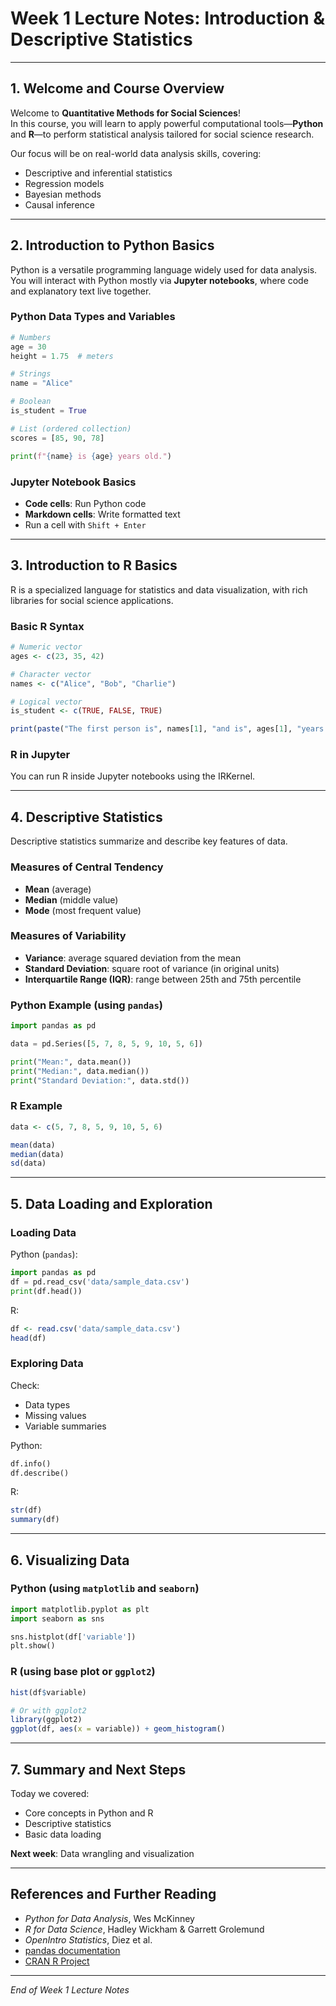 # Week 1 Lecture Notes: Introduction & Descriptive Statistics

---

## 1. Welcome and Course Overview

Welcome to **Quantitative Methods for Social Sciences**!  
In this course, you will learn to apply powerful computational tools—**Python** and **R**—to perform statistical analysis tailored for social science research.

Our focus will be on real-world data analysis skills, covering:

- Descriptive and inferential statistics
- Regression models
- Bayesian methods
- Causal inference

---

## 2. Introduction to Python Basics

Python is a versatile programming language widely used for data analysis.  
You will interact with Python mostly via **Jupyter notebooks**, where code and explanatory text live together.

### Python Data Types and Variables

```python
# Numbers
age = 30
height = 1.75  # meters

# Strings
name = "Alice"

# Boolean
is_student = True

# List (ordered collection)
scores = [85, 90, 78]

print(f"{name} is {age} years old.")
```

### Jupyter Notebook Basics

- **Code cells**: Run Python code
- **Markdown cells**: Write formatted text
- Run a cell with `Shift + Enter`

--- 

## 3. Introduction to R Basics

R is a specialized language for statistics and data visualization, with rich libraries for social science applications.

### Basic R Syntax

```r
# Numeric vector
ages <- c(23, 35, 42)

# Character vector
names <- c("Alice", "Bob", "Charlie")

# Logical vector
is_student <- c(TRUE, FALSE, TRUE)

print(paste("The first person is", names[1], "and is", ages[1], "years old."))
```

### R in Jupyter

You can run R inside Jupyter notebooks using the IRKernel.

---

## 4. Descriptive Statistics

Descriptive statistics summarize and describe key features of data.

### Measures of Central Tendency

- **Mean** (average)
- **Median** (middle value)
- **Mode** (most frequent value)

### Measures of Variability

- **Variance**: average squared deviation from the mean
- **Standard Deviation**: square root of variance (in original units)
- **Interquartile Range (IQR)**: range between 25th and 75th percentile

### Python Example (using `pandas`)

```python
import pandas as pd

data = pd.Series([5, 7, 8, 5, 9, 10, 5, 6])

print("Mean:", data.mean())
print("Median:", data.median())
print("Standard Deviation:", data.std())
```

### R Example

```r
data <- c(5, 7, 8, 5, 9, 10, 5, 6)

mean(data)
median(data)
sd(data)
```

---

## 5. Data Loading and Exploration

### Loading Data

Python (`pandas`):

```python
import pandas as pd
df = pd.read_csv('data/sample_data.csv')
print(df.head())
```

R:

```r
df <- read.csv('data/sample_data.csv')
head(df)
```

### Exploring Data

Check:

- Data types
- Missing values
- Variable summaries

Python:

```python
df.info()
df.describe()
```

R:

```r
str(df)
summary(df)
```

---

## 6. Visualizing Data

### Python (using `matplotlib` and `seaborn`)

```python
import matplotlib.pyplot as plt
import seaborn as sns

sns.histplot(df['variable'])
plt.show()
```

### R (using base plot or `ggplot2`)

```r
hist(df$variable)

# Or with ggplot2
library(ggplot2)
ggplot(df, aes(x = variable)) + geom_histogram()
```

---

## 7. Summary and Next Steps

Today we covered:

- Core concepts in Python and R
- Descriptive statistics
- Basic data loading

**Next week**: Data wrangling and visualization

---

## References and Further Reading

- *Python for Data Analysis*, Wes McKinney  
- *R for Data Science*, Hadley Wickham & Garrett Grolemund  
- *OpenIntro Statistics*, Diez et al.  
- [pandas documentation](https://pandas.pydata.org/docs/)  
- [CRAN R Project](https://cran.r-project.org/)  

---

*End of Week 1 Lecture Notes*
